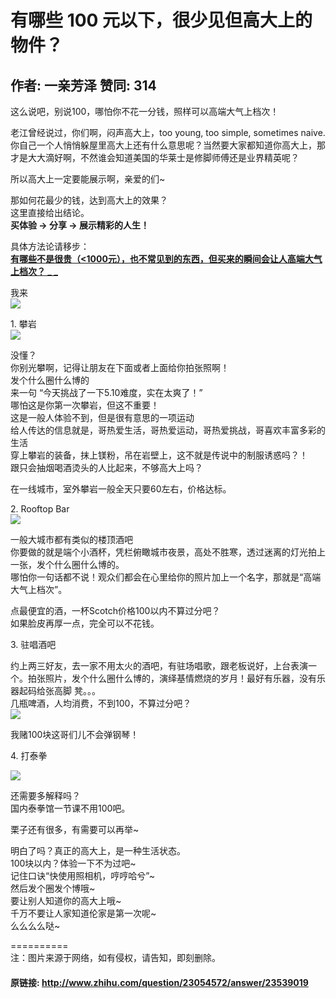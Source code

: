 # 有哪些 100 元以下，很少见但高大上的物件？
## 作者: 一亲芳泽  赞同: 314
这么说吧，别说100，哪怕你不花一分钱，照样可以高端大气上档次！  
  
老江曾经说过，你们啊，闷声高大上，too young, too simple, sometimes naive.  
你自己一个人悄悄躲屋里高大上还有什么意思呢？当然要大家都知道你高大上，那才是大大滴好啊，不然谁会知道美国的华莱士是修脚师傅还是业界精英呢？  
  
所以高大上一定要能展示啊，亲爱的们~  
  
那如何花最少的钱，达到高大上的效果？  
这里直接给出结论。  
**买体验 -> 分享 -> 展示精彩的人生！**   
  
具体方法论请移步：  
**[ 有哪些不是很贵（<1000元），也不常见到的东西，但买来的瞬间会让人高端大气上档次？ _ _ ](http://zhi.hu/0yur)**   
  
我来  
![](http://pic2.zhimg.com/76058d9756c1feca9d0f26d033f7b986_b.jpg)

  
  
  
  
1\. 攀岩  
![](http://pic3.zhimg.com/38d48a1fe38cb6078923a7bdeb7d0f1d_b.jpg)

 没懂？  
你别光攀啊，记得让朋友在下面或者上面给你拍张照啊！  
发个什么圈什么博的  
来一句 “今天挑战了一下5.10难度，实在太爽了！”  
哪怕这是你第一次攀岩，但这不重要！  
这是一般人体验不到，但是很有意思的一项运动  
给人传达的信息就是，哥热爱生活，哥热爱运动，哥热爱挑战，哥喜欢丰富多彩的生活  
穿上攀岩的装备，抹上镁粉，吊在岩壁上，这不就是传说中的制服诱惑吗？！  
跟只会抽烟喝酒烫头的人比起来，不够高大上吗？  
  
在一线城市，室外攀岩一般全天只要60左右，价格达标。  
  
  
  
  
2\. Rooftop Bar  
![](http://pic3.zhimg.com/9ccb98dc7b7f9c1976cb84367b24105c_b.jpg)


一般大城市都有类似的楼顶酒吧  
你要做的就是端个小酒杯，凭栏俯瞰城市夜景，高处不胜寒，透过迷离的灯光拍上一张，发个什么圈什么博的。  
哪怕你一句话都不说！观众们都会在心里给你的照片加上一个名字，那就是“高端大气上档次”。  
  
点最便宜的酒，一杯Scotch价格100以内不算过分吧？  
如果脸皮再厚一点，完全可以不花钱。  
  
  
  
3\. 驻唱酒吧  
  
约上两三好友，去一家不用太火的酒吧，有驻场唱歌，跟老板说好，上台表演一个。拍张照片，发个什么圈什么博的，演绎基情燃烧的岁月！最好有乐器，没有乐器起码给张高脚
凳。。。  
几瓶啤酒，人均消费，不到100，不算过分吧？  
![](http://pic1.zhimg.com/40a3f18a60434710cbd71bc4e3bbeabb_b.jpg)


我赌100块这哥们儿不会弹钢琴！  
  
4\. 打泰拳  
  
![](http://pic3.zhimg.com/37cb8b9686ce2288d317dbc2ad61cb8e_b.jpg)

  
还需要多解释吗？  
国内泰拳馆一节课不用100吧。  
  
栗子还有很多，有需要可以再举~  
  
明白了吗？真正的高大上，是一种生活状态。  
100块以内？体验一下不为过吧~  
记住口诀“快使用照相机，哼哼哈兮”~  
然后发个圈发个博哦~  
要让别人知道你的高大上哦~  
千万不要让人家知道伦家是第一次呢~  
么么么么哒~  
  
==========  
注：图片来源于网络，如有侵权，请告知，即刻删除。

#### 原链接: http://www.zhihu.com/question/23054572/answer/23539019
